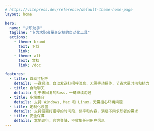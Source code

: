 ```yaml
---
# https://vitepress.dev/reference/default-theme-home-page
layout: home

hero:
  name: "求职助手"
  tagline: "专为求职者量身定制的自动化工具"
  actions:
    - theme: brand
      text: 下载
      link: 
    - theme: alt
      text: 文档
      link: /doc

features:
  - title: 自动打招呼
    details: 一键启动，自动发送打招呼消息，无需手动操作，节省大量时间和精力
  - title: 自动聊天
    details: 对于未回复的Boss，一键继续沟通
  - title: 多端兼容
    details: 支持 Windows、Mac 和 Linux，无需担心环境问题
  - title: 定制化设置
    details: 支持设置打招呼的时间段、频率和内容，满足不同求职者的需求
  - title: 安全保障
    details: 本地运行，官方登陆，不收集任何用户信息
---
```


